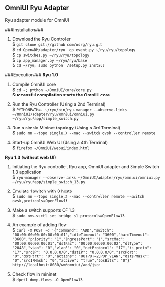 OmniUI Ryu Adapter 
-------------------------
Ryu adapter module for OmniUI

###Installation###
1. Download the Ryu Controller  
$ `git clone git://github.com/osrg/ryu.git`  
$ `cd OpenADM/adapter/ryu; cp event.py ~/ryu/ryu/topology`  
$ `cp switches.py ~/ryu/ryu/topology`  
$ `cp app_manager.py ~/ryu/ryu/base`  
$ `cd ~/ryu; sudo python ./setup.py install`  

###Execution###
**Ryu 1.0**  

1. Compile OmniUI core  
$ `cd ~; python ~/OmniUI/core/core.py`  
**Successful compilation starts the OmniUI core**  

2. Run the Ryu Controller (Using a 2nd Terminal)  
$ `PYTHONPATH=. ~/ryu/bin/ryu-manager --observe-links ~/OmniUI/adapter/ryu/omniui/omniui.py ~/ryu/ryu/app/simple_switch.py`

3. Run a simple Mininet topology (Using a 3rd Terminal)  
$ `sudo mn --topo single,3 --mac --switch ovsk --controller remote`

4. Start-up OmniUI Web UI (Using a 4th Terminal)  
$ `firefox ~/OmniUI/webui/index.html`
  

**Ryu 1.3 (without web UI)**  
  
1. Initiating the Ryu controller, Ryu app, OmniUI adapter and Simple Switch 1.3 application<br/> 
$ `ryu-manager --observe-links ~/OmniUI/adapter/ryu/omniui/omniui.py ~/ryu/ryu/app/simple_switch_13.py`

2. Emulate 1 switch with 3 hosts  
$ `sudo mn --topo single,3 --mac --controller remote --switch ovsk,protocols=OpenFlow13`

3. Make a switch supports OF 1.3  
$ `sudo ovs-vsctl set bridge s1 protocols=OpenFlow13`

4. An example of adding flow  
$ `curl -X POST -d '{"command": "ADD","switch": "00:00:00:00:00:00:00:01","idleTimeout": "3600","hardTimeout": "3600","priority": "1","ingressPort": "1","srcMac": "00:00:00:00:00:01","dstMac": "00:00:00:00:00:02","dlType": "2048","vlan": "0","vlanP": "0","netProtocol": "17","ip_proto": "17","srcIP": "0.0.0.0/0","dstIP": "0.0.0.0/0","srcPort": "0","dstPort": "0","actions": "OUTPUT=2,POP_VLAN","dstIPMask": "0","srcIPMask": "0","active": "true","tosBits": "0"}' http://localhost:8080/wm/omniui/add/json` 

5. Check flow in mininet  
$ `dpctl dump-flows -O OpenFlow13`

